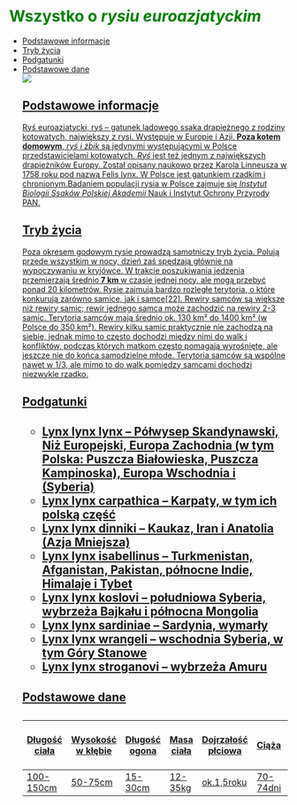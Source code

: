 <html>
<head> 
<meta charset="utf-8">
<style>
h1 { 
color:green
} 
</style>
</head>
<body>
<h1>Wszystko o <em>rysiu euroazjatyckim</em></h1>
<ul>
<li><a href="#rys">Podstawowe informacje</li>
<li><a href="#1">Tryb życia</li>
<li><a href="#k">Podgatunki</li>
<li><a href="#o">Podstawowe dane</li>
<img src="https://pl.wikipedia.org/wiki/Ryś_euroazjatycki#/media/Plik:Lynx_lynx_(Linnaeus_1758).jpg">
<h2 id="rys">Podstawowe informacje</h2>
<p >Ryś euroazjatycki, ryś – gatunek lądowego ssaka drapieżnego z rodziny kotowatych, największy z rysi. 
Występuje w Europie i Azji.<strong> Poza kotem domowym</strong>, <em>ryś i żbik</em> są jedynymi występującymi w Polsce przedstawicielami kotowatych. 
<em>Ryś</em> jest też jednym z największych drapieżników Europy. Został opisany naukowo przez Karola Linneusza w 1758 roku pod nazwą Felis lynx.
W Polsce jest gatunkiem rzadkim i chronionym.Badaniem populacji rysia w Polsce zajmuje się<em> Instytut Biologii Ssaków Polskiej Akademii</em> Nauk i Instytut Ochrony Przyrody PAN.</p>
<h2 id="l">Tryb życia</h2>
<p >Poza okresem godowym rysie prowadzą samotniczy tryb życia. 
Polują przede wszystkim w nocy, dzień zaś spędzają głównie na wypoczywaniu w kryjówce. 
W trakcie poszukiwania jedzenia przemierzają średnio<strong> 7 km </strong>w czasie jednej nocy, ale mogą przebyć ponad 20 kilometrów. 
Rysie zajmują bardzo rozległe terytoria, o które konkurują zarówno samice, jak i samce[22]. Rewiry samców są większe niż rewiry samic; rewir jednego samca może zachodzić na rewiry 2-3 samic. 
Terytoria samców mają średnio ok. 130 km² do 1400 km² (w Polsce do 350 km²). Rewiry kilku samic praktycznie nie zachodzą na siebie, jednak mimo to często dochodzi między nimi do walk i konfliktów, 
podczas których matkom często pomagają wyrośnięte, ale jeszcze nie do końca samodzielne młode. 
Terytoria samców są wspólne nawet w 1/3, ale mimo to do walk pomiędzy samcami dochodzi niezwykle rzadko.
<h2 id="k">Podgatunki<h2>
<ul>
<li>Lynx lynx lynx – Półwysep Skandynawski, Niż Europejski, Europa Zachodnia (w tym Polska: Puszcza Białowieska, Puszcza Kampinoska), Europa Wschodnia i (Syberia)</li>
<li>Lynx lynx carpathica – Karpaty, w tym ich polską część</li>
<li>Lynx lynx dinniki – Kaukaz, Iran i Anatolia (Azja Mniejsza)</li>
<li>Lynx lynx isabellinus – Turkmenistan, Afganistan, Pakistan, północne Indie, Himalaje i Tybet</li>
<li>Lynx lynx koslovi – południowa Syberia, wybrzeża Bajkału i północna Mongolia</li>
<li>Lynx lynx sardiniae – Sardynia, wymarły</li>
<li>Lynx lynx wrangeli – wschodnia Syberia, w tym Góry Stanowe</li>
<li>Lynx lynx stroganovi – wybrzeża Amuru</li>
</ul>
<h2 id="o">Podstawowe dane<h2>
<table>
<thead>
<tr>
<th>Długość ciała</th>
<th>Wysokość w kłębie</th>
<th>Długość ogona</th>
<th>Masa ciała</th>
<th>Dojrzałość płciowa</th>
<th>Ciąża</th>
<th>Liczba młodych w miocie</th>
<th>Długość życia</th>
</tr>
</thead>
<tbody>
<tr>
<td>100-150cm</td>
<td>50-75cm</td>
<td>15-30cm</td>
<td>12-35kg</td>
<td>ok.1,5roku</td>
<td>70-74dni</td>
<td>3-3</td>
<td>14-17lat</td>
</tbody>
</tr>
